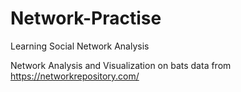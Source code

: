 # Network-Practise
Learning Social Network Analysis

Network Analysis and Visualization on bats data from https://networkrepository.com/
